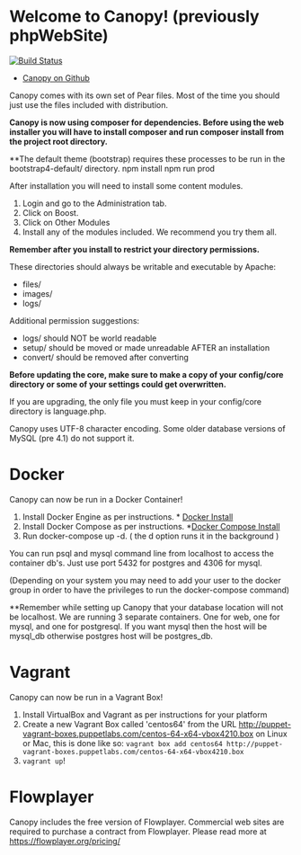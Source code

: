 Welcome to Canopy!
(previously phpWebSite)
======================

[![Build Status](https://api.travis-ci.org/AppStateESS/canopy.png?branch=master)](https://travis-ci.org/AppStateESS/canopy)

* [Canopy on Github](https://github.com/AppStateESS/canopy)

Canopy comes with its own set of Pear files. Most of the time you
should just use the files included with distribution.

**Canopy is now using composer for dependencies. Before using the 
web installer you will have to install composer and run composer install
from the project root directory.**

**The default theme (bootstrap) requires these processes to be run in the bootstrap4-default/ directory.
npm install
npm run prod

After installation you will need to install some content modules.

1. Login and go to the Administration tab.
2. Click on Boost.
3. Click on Other Modules
4. Install any of the modules included. We recommend you try them all.

**Remember after you install to restrict your directory permissions.**

These directories should always be writable and executable by Apache:
* files/
* images/
* logs/

Additional permission suggestions:
* logs/     should NOT be world readable
* setup/    should be moved or made unreadable AFTER an installation
* convert/  should be removed after converting

**Before updating the core, make sure to make a copy of your
config/core directory or some of your settings could get
overwritten.**

If you are upgrading, the only file you must keep in your config/core
directory is language.php.

Canopy uses UTF-8 character encoding. Some older database versions
of MySQL (pre 4.1) do not support it.

Docker
======
Canopy can now be run in a Docker Container!

1. Install Docker Engine as per instructions. * [Docker Install](https://docs.docker.com/engine/installation/)
2. Install Docker Compose as per instructions. *[Docker Compose Install](https://docs.docker.com/compose/install/)
3. Run docker-compose up -d. ( the d option runs it in the background )

You can run psql and mysql command line from localhost to access the container db's. Just use port 5432 for postgres and 4306 for mysql.

(Depending on your system you may need to add your user to the docker group in order to have the privileges to run the docker-compose command)

**Remember while setting up Canopy that your database location will not be localhost. We are running 3 separate containers. One for web, one for mysql, and one for postgresql. If you want mysql then the host will be mysql_db otherwise postgres host will be postgres_db.

Vagrant
=======
Canopy can now be run in a Vagrant Box!

1. Install VirtualBox and Vagrant as per instructions for your platform
2. Create a new Vagrant Box called 'centos64' from the URL
   http://puppet-vagrant-boxes.puppetlabs.com/centos-64-x64-vbox4210.box
   on Linux or Mac, this is done like so:
   ```vagrant box add centos64 http://puppet-vagrant-boxes.puppetlabs.com/centos-64-x64-vbox4210.box```
3. ```vagrant up```!

Flowplayer
==========
Canopy includes the free version of Flowplayer. Commercial web sites are required to purchase a contract from Flowplayer.
Please read more at https://flowplayer.org/pricing/
